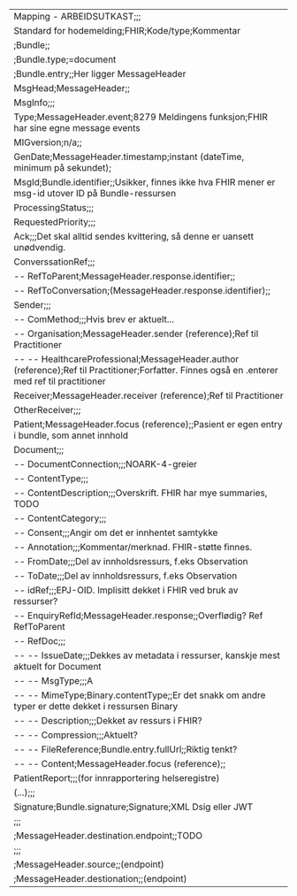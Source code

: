 |                                                                                                                                                                          | 
|--------------------------------------------------------------------------------------------------------------------------------------------------------------------------| 
| Mapping - ARBEIDSUTKAST;;;                                                                                                                                               | 
| Standard for hodemelding;FHIR;Kode/type;Kommentar                                                                                                                        | 
| ;Bundle;;                                                                                                                                                                | 
| ;Bundle.type;=document|message;                                                                                                                                          | 
| ;Bundle.entry;;Her ligger MessageHeader                                                                                                                                  | 
| MsgHead;MessageHeader;;                                                                                                                                                  | 
| MsgInfo;;;                                                                                                                                                               | 
| Type;MessageHeader.event;8279 Meldingens funksjon;FHIR har sine egne message events                                                                                      | 
| MIGversion;n/a;;                                                                                                                                                         | 
| GenDate;MessageHeader.timestamp;instant (dateTime, minimum på sekundet);                                                                                                 | 
| MsgId;Bundle.identifier;;Usikker, finnes ikke hva FHIR mener er msg-id utover ID på Bundle-ressursen                                                                     | 
| ProcessingStatus;;;                                                                                                                                                      | 
| RequestedPriority;;;                                                                                                                                                     | 
| Ack;;;Det skal alltid sendes kvittering, så denne er uansett unødvendig.                                                                                                 | 
| ConverssationRef;;;                                                                                                                                                      | 
| -- RefToParent;MessageHeader.response.identifier;;                                                                                                                       | 
| -- RefToConversation;(MessageHeader.response.identifier);;                                                                                                               | 
| Sender;;;                                                                                                                                                                | 
| -- ComMethod;;;Hvis brev er aktuelt...                                                                                                                                   | 
| -- Organisation;MessageHeader.sender (reference);Ref til Practitioner|Organization;Kan være Practitioner hvis avsender er fastlege, men vi er vel på vei bort fra dette. | 
| -- -- HealthcareProfessional;MessageHeader.author (reference);Ref til Practitioner;Forfatter. Finnes også en .enterer med ref til practitioner                           | 
| Receiver;MessageHeader.receiver (reference);Ref til Practitioner|Organization;Ellers som for Sender                                                                      | 
| OtherReceiver;;;                                                                                                                                                         | 
| Patient;MessageHeader.focus (reference);;Pasient er egen entry i bundle, som annet innhold                                                                               | 
| Document;;;                                                                                                                                                              | 
| -- DocumentConnection;;;NOARK-4-greier                                                                                                                                   | 
| -- ContentType;;;                                                                                                                                                        | 
| -- ContentDescription;;;Overskrift. FHIR har mye summaries, TODO                                                                                                         | 
| -- ContentCategory;;;                                                                                                                                                    | 
| -- Consent;;;Angir om det er innhentet samtykke                                                                                                                          | 
| -- Annotation;;;Kommentar/merknad. FHIR-støtte finnes.                                                                                                                   | 
| -- FromDate;;;Del av innholdsressurs, f.eks Observation                                                                                                                  | 
| -- ToDate;;;Del av innholdsressurs, f.eks Observation                                                                                                                    | 
| -- idRef;;;EPJ-OID. Implisitt dekket i FHIR ved bruk av ressurser?                                                                                                       | 
| -- EnquiryRefId;MessageHeader.response;;Overflødig? Ref RefToParent                                                                                                      | 
| -- RefDoc;;;                                                                                                                                                             | 
| -- -- IssueDate;;;Dekkes av metadata i ressurser, kanskje mest aktuelt for Document                                                                                      | 
| -- -- MsgType;;;A | XML | REF. Er oppgitt som en del av FHIR om informasjonen ligger som Entry/Ressurs, Referanse/Ressurs, etc                                           | 
| -- -- MimeType;Binary.contentType;;Er det snakk om andre typer er dette dekket i ressursen Binary                                                                        | 
| -- -- Description;;;Dekket av ressurs i FHIR?                                                                                                                            | 
| -- -- Compression;;;Aktuelt?                                                                                                                                             | 
| -- -- FileReference;Bundle.entry.fullUrl;;Riktig tenkt?                                                                                                                  | 
| -- -- Content;MessageHeader.focus (reference);;                                                                                                                          | 
| PatientReport;;;(for innrapportering helseregistre)                                                                                                                      | 
| (...);;;                                                                                                                                                                 | 
| Signature;Bundle.signature;Signature;XML Dsig eller JWT                                                                                                                  | 
| ;;;                                                                                                                                                                      | 
| ;MessageHeader.destination.endpoint;;TODO                                                                                                                                | 
| ;;;                                                                                                                                                                      | 
| ;MessageHeader.source;;(endpoint)                                                                                                                                        | 
| ;MessageHeader.destionation;;(endpoint)                                                                                                                                  | 
